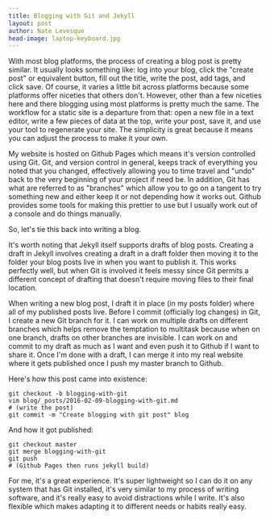 ```yaml
---
title: Blogging with Git and Jekyll
layout: post
author: Nate Levesque
head-image: laptop-keyboard.jpg
---
```


With most blog platforms, the process of creating a blog post is pretty similar. It usually looks something like: log into your blog, click the "create post" or equivalent button, fill out the title, write the post, add tags, and click save. Of course, it varies a little bit across platforms because some platforms offer niceties that others don't. However, other than a few niceties here and there blogging using most platforms is pretty much the same. The workflow for a static site is a departure from that: open a new file in a text editor, write a few pieces of data at the top, write your post, save it, and use your tool to regenerate your site. The simplicity is great because it means you can adjust the process to make it your own.

My website is hosted on Github Pages which means it's version controlled using Git. Git, and version control in general, keeps track of everything you noted that you changed, effectively allowing you to time travel and "undo" back to the very beginning of your project if need be. In addition, Git has what are referred to as "branches" which allow you to go on a tangent to try something new and either keep it or not depending how it works out. Github provides some tools for making this prettier to use but I usually work out of a console and do things manually.

So, let's tie this back into writing a blog.

It's worth noting that Jekyll itself supports drafts of blog posts. Creating a draft in Jekyll involves creating a draft in a draft folder then moving it to the folder your blog posts live in when you want to publish it. This works perfectly well, but when Git is involved it feels messy since Git permits a different concept of drafting that doesn't require moving files to their final location.

When writing a new blog post, I draft it in place (in my posts folder) where all of my published posts live. Before I commit (officially log changes) in Git, I create a new Git branch for it. I can work on multiple drafts on different branches which helps remove the temptation to multitask because when on one branch, drafts on other branches are invisible. I can work on and commit to my draft as much as I want and even push it to Github if I want to share it. Once I'm done with a draft, I can merge it into my real website where it gets published once I push my master branch to Github.

Here's how this post came into existence:

```
git checkout -b blogging-with-git
vim blog/_posts/2016-02-09-blogging-with-git.md
# (write the post)
git commit -m "Create blogging with git post" blog
```

And how it got published:

```
git checkout master
git merge blogging-with-git
git push
# (Github Pages then runs jekyll build)
```

For me, it's a great experience. It's super lightweight so I can do it on any system that has Git installed, it's very similar to my process of writing software, and it's really easy to avoid distractions while I write. It's also flexible which makes adapting it to different needs or habits really easy.
